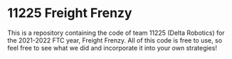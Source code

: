 # 11225 Freight Frenzy

This is a repository containing the code of team 11225 (Delta Robotics)
for the 2021-2022 FTC year, Freight Frenzy. All of this code
is free to use, so feel free to see what we did and incorporate it
into your own strategies!